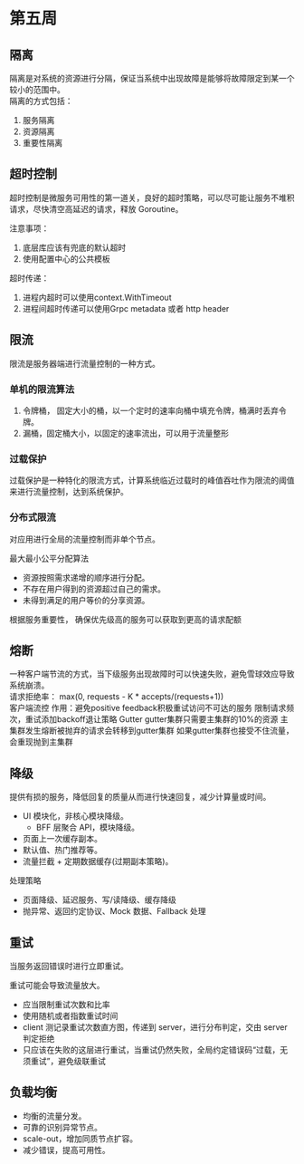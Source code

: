 # 第五周

## 隔离

隔离是对系统的资源进行分隔，保证当系统中出现故障是能够将故障限定到某一个较小的范围中。  
隔离的方式包括：  

1. 服务隔离
2. 资源隔离
3. 重要性隔离

## 超时控制

超时控制是微服务可用性的第一道关，良好的超时策略，可以尽可能让服务不堆积请求，尽快清空高延迟的请求，释放 Goroutine。  

注意事项：

1. 底层库应该有兜底的默认超时
2. 使用配置中心的公共模板

超时传递：

1. 进程内超时可以使用context.WithTimeout
2. 进程间超时传递可以使用Grpc metadata 或者 http header

## 限流

限流是服务器端进行流量控制的一种方式。

### 单机的限流算法

1. 令牌桶， 固定大小的桶，以一个定时的速率向桶中填充令牌，桶满时丢弃令牌。
2. 漏桶，固定桶大小，以固定的速率流出，可以用于流量整形

### 过载保护

过载保护是一种特化的限流方式，计算系统临近过载时的峰值吞吐作为限流的阈值来进行流量控制，达到系统保护。  

### 分布式限流

对应用进行全局的流量控制而非单个节点。  

最大最小公平分配算法

- 资源按照需求递增的顺序进行分配。
- 不存在用户得到的资源超过自己的需求。
- 未得到满足的用户等价的分享资源。

根据服务重要性， 确保优先级高的服务可以获取到更高的请求配额

## 熔断

一种客户端节流的方式，当下级服务出现故障时可以快速失败，避免雪球效应导致系统崩溃。  
请求拒绝率： max(0, requests - K * accepts/(requests+1))  
客户端流控
作用：避免positive feedback积极重试访问不可达的服务
限制请求频次，重试添加backoff退让策略
Gutter
gutter集群只需要主集群的10%的资源 主集群发生熔断被抛弃的请求会转移到gutter集群 如果gutter集群也接受不住流量，会重现抛到主集群

## 降级

提供有损的服务，降低回复的质量从而进行快速回复，减少计算量或时间。  

- UI 模块化，非核心模块降级。
  - BFF 层聚合 API，模块降级。
- 页面上一次缓存副本。
- 默认值、热门推荐等。
- 流量拦截 + 定期数据缓存(过期副本策略)。

处理策略

- 页面降级、延迟服务、写/读降级、缓存降级
- 抛异常、返回约定协议、Mock 数据、Fallback 处理

## 重试

当服务返回错误时进行立即重试。

重试可能会导致流量放大。  

- 应当限制重试次数和比率
- 使用随机或者指数重试时间
- client 测记录重试次数直方图，传递到 server，进行分布判定，交由 server 判定拒绝
- 只应该在失败的这层进行重试，当重试仍然失败，全局约定错误码“过载，无须重试”，避免级联重试

## 负载均衡

- 均衡的流量分发。
- 可靠的识别异常节点。
- scale-out，增加同质节点扩容。
- 减少错误，提高可用性。
